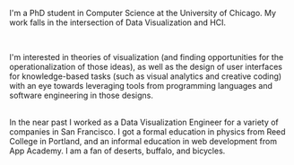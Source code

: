 I'm a PhD student in Computer Science at the University of Chicago. My work falls in the intersection of  Data Visualization and HCI. 

<br/>

I'm interested in theories of visualization (and finding opportunities for the operationalization of those ideas), as well as the design of user interfaces for knowledge-based tasks (such as visual analytics and creative coding) with an eye towards leveraging tools from programming languages and software engineering in those designs.  

<br/>
In the near past I worked as a Data Visualization Engineer for a variety of companies in San Francisco. 
I got a formal education in physics from Reed College in Portland, and an informal education in web development from App Academy. 
I am a fan of deserts, buffalo, and bicycles.